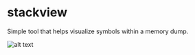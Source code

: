 stackview
=========

Simple tool that helps visualize symbols within a memory dump.


![alt text](https://github.com/mikezuff/stackview/screenshot.png "Screenshot")


